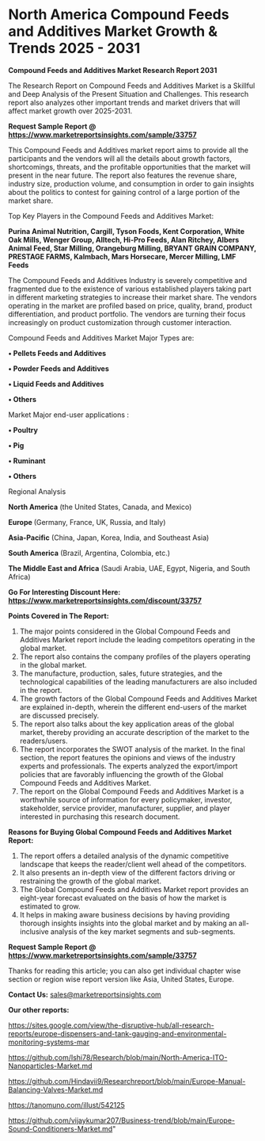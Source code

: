 # North America Compound Feeds and Additives Market Growth & Trends 2025 - 2031

<strong>Compound Feeds and Additives Market Research Report 2031</strong>

The Research Report on Compound Feeds and Additives Market is a Skillful and Deep Analysis of the Present Situation and Challenges. This research report also analyzes other important trends and market drivers that will affect market growth over 2025-2031.

<strong>Request Sample Report @ <a href=https://www.marketreportsinsights.com/sample/33757>https://www.marketreportsinsights.com/sample/33757</a></strong>

This Compound Feeds and Additives market report aims to provide all the participants and the vendors will all the details about growth factors, shortcomings, threats, and the profitable opportunities that the market will present in the near future. The report also features the revenue share, industry size, production volume, and consumption in order to gain insights about the politics to contest for gaining control of a large portion of the market share.

Top Key Players in the Compound Feeds and Additives Market:

<strong>Purina Animal Nutrition, Cargill, Tyson Foods, Kent Corporation, White Oak Mills, Wenger Group, Alltech, Hi-Pro Feeds, Alan Ritchey, Albers Animal Feed, Star Milling, Orangeburg Milling, BRYANT GRAIN COMPANY, PRESTAGE FARMS, Kalmbach, Mars Horsecare, Mercer Milling, LMF Feeds</strong>

The Compound Feeds and Additives Industry is severely competitive and fragmented due to the existence of various established players taking part in different marketing strategies to increase their market share. The vendors operating in the market are profiled based on price, quality, brand, product differentiation, and product portfolio. The vendors are turning their focus increasingly on product customization through customer interaction.

Compound Feeds and Additives Market Major Types are:

<strong>•  Pellets Feeds and Additives

•  Powder Feeds and Additives

•  Liquid Feeds and Additives

•  Others</strong>

Market Major end-user applications :

<strong>•  Poultry

•  Pig

•  Ruminant

•  Others</strong>

Regional Analysis

</u><strong><b>North America</b></strong> (the United States, Canada, and Mexico)

<strong><b>Europe </b></strong>(Germany, France, UK, Russia, and Italy)

<strong><b>Asia-Pacific</b></strong> (China, Japan, Korea, India, and Southeast Asia)

<strong><b>South America</b></strong> (Brazil, Argentina, Colombia, etc.)

<strong><b>The Middle East and Africa</b></strong> (Saudi Arabia, UAE, Egypt, Nigeria, and South Africa)

<strong>Go For Interesting Discount Here: <a href=https://www.marketreportsinsights.com/discount/33757>https://www.marketreportsinsights.com/discount/33757</a></strong>

<strong>Points Covered in The Report:</strong>
<ol>
  <li>The major points considered in the Global Compound Feeds and Additives Market report include the leading competitors operating in the global market.</li>
  <li>The report also contains the company profiles of the players operating in the global market.</li>
  <li>The manufacture, production, sales, future strategies, and the technological capabilities of the leading manufacturers are also included in the report.</li>
  <li>The growth factors of the Global Compound Feeds and Additives Market are explained in-depth, wherein the different end-users of the market are discussed precisely.</li>
  <li>The report also talks about the key application areas of the global market, thereby providing an accurate description of the market to the readers/users.</li>
  <li>The report incorporates the SWOT analysis of the market. In the final section, the report features the opinions and views of the industry experts and professionals. The experts analyzed the export/import policies that are favorably influencing the growth of the Global Compound Feeds and Additives Market.</li>
  <li>The report on the Global Compound Feeds and Additives Market is a worthwhile source of information for every policymaker, investor, stakeholder, service provider, manufacturer, supplier, and player interested in purchasing this research document.</li>
</ol>
<strong>Reasons for Buying Global Compound Feeds and Additives Market Report:</strong>

<ol>
  <li>The report offers a detailed analysis of the dynamic competitive landscape that keeps the reader/client well ahead of the competitors.</li>
  <li>It also presents an in-depth view of the different factors driving or restraining the growth of the global market.</li>
  <li>The Global Compound Feeds and Additives Market report provides an eight-year forecast evaluated on the basis of how the market is estimated to grow.</li>
  <li>It helps in making aware business decisions by having providing thorough insights insights into the global market and by making an all-inclusive analysis of the key market segments and sub-segments.</li>
</ol>
<strong>Request Sample Report @ <a href=https://www.marketreportsinsights.com/sample/33757>https://www.marketreportsinsights.com/sample/33757</a></strong>


Thanks for reading this article; you can also get individual chapter wise section or region wise report version like Asia, United States, Europe.

<strong>Contact Us:</strong>
sales@marketreportsinsights.com

<strong>Our other reports:</strong>

<a href=https://sites.google.com/view/the-disruptive-hub/all-research-reports/europe-dispensers-and-tank-gauging-and-environmental-monitoring-systems-mar>https://sites.google.com/view/the-disruptive-hub/all-research-reports/europe-dispensers-and-tank-gauging-and-environmental-monitoring-systems-mar</a>

<a href=https://github.com/Ishi78/Research/blob/main/North-America-ITO-Nanoparticles-Market.md>https://github.com/Ishi78/Research/blob/main/North-America-ITO-Nanoparticles-Market.md</a>

<a href=https://github.com/Hindavii9/Researchreport/blob/main/Europe-Manual-Balancing-Valves-Market.md>https://github.com/Hindavii9/Researchreport/blob/main/Europe-Manual-Balancing-Valves-Market.md</a>

<a href=https://tanomuno.com/illust/542125>https://tanomuno.com/illust/542125</a>

<a href=https://github.com/vijaykumar207/Business-trend/blob/main/Europe-Sound-Conditioners-Market.md>https://github.com/vijaykumar207/Business-trend/blob/main/Europe-Sound-Conditioners-Market.md</a>"
